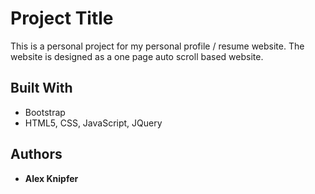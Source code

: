 # Project Title

This is a personal project for my personal profile / resume website. The website is designed as a one page auto scroll based website.

## Built With

* Bootstrap
* HTML5, CSS, JavaScript, JQuery

## Authors

* **Alex Knipfer**


